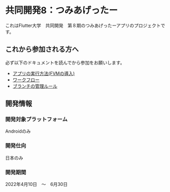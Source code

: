 # 共同開発8：つみあげったー

これはFlutter大学　共同開発　第８期のつみあげったーアプリのプロジェクトです。

## これから参加される方へ

必ず以下のドキュメントを読んでから参加をお願いします。

- [アプリの実行方法(FVMの導入)](https://github.com/flutteruniv/tumiagetter/blob/develop/doc/how_to_start.md)
- [ワークフロー](https://github.com/flutteruniv/tumiagetter/blob/develop/doc/workflow.md)
- [ブランチの管理ルール](https://github.com/flutteruniv/tumiagetter/blob/develop/doc/branch.md)

## 開発情報

### 開発対象プラットフォーム

Androidのみ

### 開発仕向

日本のみ

### 開発期間

2022年4月10日　〜　6月30日


